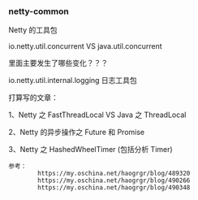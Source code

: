 ### netty-common

Netty 的工具包

io.netty.util.concurrent  VS  java.util.concurrent

里面主要发生了哪些变化？？？


io.netty.util.internal.logging      日志工具包

打算写的文章：

1、Netty 之 FastThreadLocal VS Java 之 ThreadLocal

2、Netty 的异步操作之 Future 和 Promise

3、Netty 之 HashedWheelTimer (包括分析 Timer)
    
    参考：
            https://my.oschina.net/haogrgr/blog/489320
            https://my.oschina.net/haogrgr/blog/490266
            https://my.oschina.net/haogrgr/blog/490348